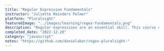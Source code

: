 ```yaml
---
title: "Regular Expression Fundamentals"
instructor: "Juliette Reinders Folmer"
platform: "Pluralsight"
featuredImage: "../images/learning/regex-fundamentals.png"
description: "Regular expressions are an essential skill. This course covers the basics of regular expressions, their syntax, and how to optimize them for effectiveness, performance, and maintainability."
completed_date: "2022-12-20"
category: "javascript"
notes: "https://github.com/danielabar/regex-pluralsight-"
---
```

